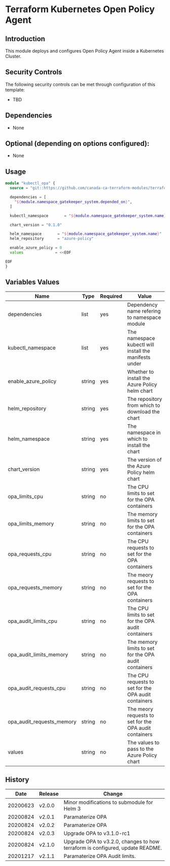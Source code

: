 # Terraform Kubernetes Open Policy Agent

## Introduction

This module deploys and configures Open Policy Agent inside a Kubernetes Cluster.

## Security Controls

The following security controls can be met through configuration of this template:

* TBD

## Dependencies

* None

## Optional (depending on options configured):

* None

## Usage

```terraform
module "kubectl_opa" {
  source = "git::https://github.com/canada-ca-terraform-modules/terraform-kubernetes-open-policy-agent.git?ref=v2.0.3"

  dependencies = [
    "${module.namespace_gatekeeper_system.depended_on}",
  ]

  kubectl_namespace       = "${module.namespace_gatekeeper_system.name}"

  chart_version = "0.1.0"

  helm_namespace       = "${module.namespace_gatekeeper_system.name}"
  helm_repository      = "azure-policy"

  enable_azure_policy = 0
  values              = <<EOF

EOF
}
```

## Variables Values

| Name                      | Type   | Required | Value                                                  |
| ------------------------- | ------ | -------- | ------------------------------------------------------ |
| dependencies              | list   | yes      | Dependency name refering to namespace module           |
| kubectl_namespace         | list   | yes      | The namespace kubectl will install the manifests under |
| enable_azure_policy       | string | yes      | Whether to install the Azure Policy helm chart         |
| helm_repository           | string | yes      | The repository from which to download the chart        |
| helm_namespace            | string | yes      | The namespace in which to install the chart            |
| chart_version             | string | yes      | The version of the Azure Policy helm chart             |
| opa_limits_cpu            | string | no       | The CPU limits to set for the OPA containers           |
| opa_limits_memory         | string | no       | The memory limits to set for the OPA containers        |
| opa_requests_cpu          | string | no       | The CPU requests to set for the OPA containers         |
| opa_requests_memory       | string | no       | The meory requests to set for the OPA containers       |
| opa_audit_limits_cpu      | string | no       | The CPU limits to set for the OPA audit containers     |
| opa_audit_limits_memory   | string | no       | The memory limits to set for the OPA audit containers  |
| opa_audit_requests_cpu    | string | no       | The CPU requests to set for the OPA audit containers   |
| opa_audit_requests_memory | string | no       | The meory requests to set for the OPA audit containers |
| values                    | string | no       | The values to pass to the Azure Policy chart           |

## History

| Date     | Release | Change                                                                        |
| -------- | ------- | ----------------------------------------------------------------------------- |
| 20200623 | v2.0.0  | Minor modifications to submodule for Helm 3                                   |
| 20200824 | v2.0.1  | Paramaterize OPA                                                              |
| 20200824 | v2.0.2  | Paramaterize OPA                                                              |
| 20200824 | v2.0.3  | Upgrade OPA to v3.1.0-rc1                                                     |
| 20200824 | v2.1.0  | Upgrade OPA to v3.2.0, changes to how terraform is configured, update README. |
| 20201217 | v2.1.1  | Paramaterize OPA Audit limits.                                                |
